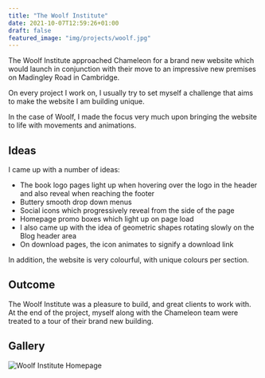 ```yaml
---
title: "The Woolf Institute"
date: 2021-10-07T12:59:26+01:00
draft: false
featured_image: "img/projects/woolf.jpg"
---
```


The Woolf Institute approached Chameleon for a brand new website which would launch in conjunction with their move to an impressive new premises on Madingley Road in Cambridge.

<!--more-->

On every project I work on, I usually try to set myself a challenge that aims to make the website I am building unique.

In the case of Woolf, I made the focus very much upon bringing the website to life with movements and animations.

## Ideas

I came up with a number of ideas:

- The book logo pages light up when hovering over the logo in the header and also reveal when reaching the footer
- Buttery smooth drop down menus
- Social icons which progressively reveal from the side of the page
- Homepage promo boxes which light up on page load
- I also came up with the idea of geometric shapes rotating slowly on the Blog header area
- On download pages, the icon animates to signify a download link 

In addition, the website is very colourful, with unique colours per section.

## Outcome

The Woolf Institute was a pleasure to build, and great clients to work with. At the end of the project, myself along with the Chameleon team were treated to a tour of their brand new building.

## Gallery 

![Woolf Institute Homepage](/portfolio/img/projects/woolf/woolf-home.png)